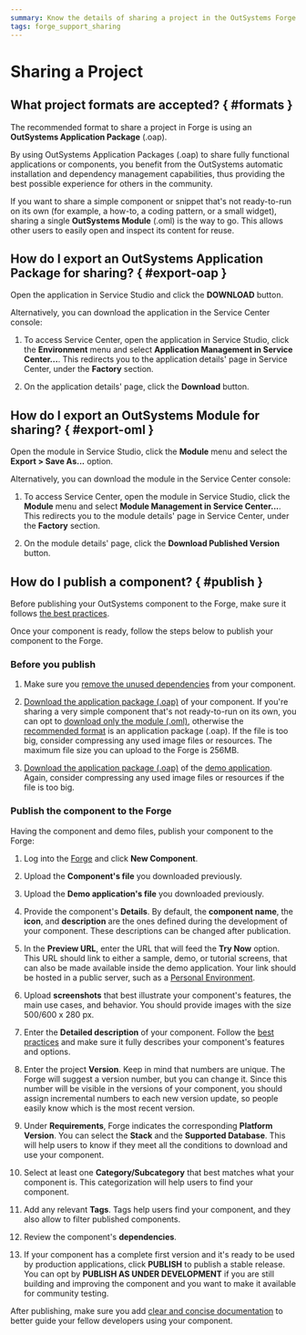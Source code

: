 ```yaml
---
summary: Know the details of sharing a project in the OutSystems Forge.
tags: forge_support_sharing
---
```


# Sharing a Project

## What project formats are accepted? { #formats }

The recommended format to share a project in Forge is using an **OutSystems Application Package** (.oap).

By using OutSystems Application Packages (.oap) to share fully functional applications or components, you benefit from the OutSystems automatic installation and dependency management capabilities, thus providing the best possible experience for others in the community.

If you want to share a simple component or snippet that's not ready-to-run on its own (for example, a how-to, a coding pattern, or a small widget), sharing a single **OutSystems Module** (.oml) is the way to go. This allows other users to easily open and inspect its content for reuse.

## How do I export an OutSystems Application Package for sharing? { #export-oap }

Open the application in Service Studio and click the **DOWNLOAD** button.

Alternatively, you can download the application in the Service Center console:

1. To access Service Center, open the application in Service Studio, click the **Environment** menu and select **Application Management in Service Center...**. This redirects you to the application details' page in Service Center, under the **Factory** section.

2. On the application details' page, click the **Download** button.

## How do I export an OutSystems Module for sharing? { #export-oml }

Open the module in Service Studio, click the **Module** menu and select the **Export > Save As...** option.

Alternatively, you can download the module in the Service Center console:

1. To access Service Center, open the module in Service Studio, click the **Module** menu and select **Module Management in Service Center...**. This redirects you to the module details' page in Service Center, under the **Factory** section.

2. On the module details' page, click the **Download Published Version** button.

## How do I publish a component? { #publish }

Before publishing your OutSystems component to the Forge, make sure it follows [the best practices](https://success.outsystems.com/Documentation/Best_Practices/Development/Forge_components_best_practices).

Once your component is ready, follow the steps below to publish your component to the Forge.

### Before you publish

1. Make sure you [remove the unused dependencies](https://success.outsystems.com/Documentation/11/Getting_started/Service_Studio_Tips_and_Tricks#Make_sure_you_Remove_Unused_Dependencies) from your component.

1. [Download the application package (.oap)](#export-oap) of your component. If you're sharing a very simple component that's not ready-to-run on its own, you can opt to [download only the module (.oml)](#export-oml), otherwise the [recommended format](#formats) is an application package (.oap). If the file is too big, consider compressing any used image files or resources. The maximum file size you can upload to the Forge is 256MB.

1. [Download the application package (.oap)](#export-oap) of the [demo application](https://success.outsystems.com/Documentation/Best_Practices/Development/Forge_components_best_practices#demo). Again, consider compressing any used image files or resources if the file is too big.

### Publish the component to the Forge

Having the component and demo files, publish your component to the Forge:

1. Log into the [Forge](https://www.outsystems.com/forge/) and click **New Component**.

1. Upload the **Component's file** you downloaded previously.

1. Upload the **Demo application's file** you downloaded previously.

1. Provide the component's **Details**. By default, the **component name**, the **icon**, and **description** are the ones defined during the development of your component. These descriptions can be changed after publication.

1. In the **Preview URL**, enter the URL that will feed the **Try Now** option. This URL should link to either a sample, demo, or tutorial screens, that can also be made available inside the demo application. Your link should be hosted in a public server, such as a [Personal Environment](../personal/whats-a-personal.md).

1. Upload **screenshots** that best illustrate your component's features, the main use cases, and behavior. You should provide images with the size 500/600 x 280 px.

1. Enter the **Detailed description** of your component. Follow the [best practices](https://success.outsystems.com/Documentation/Best_Practices/Development/Forge_components_best_practices#name-desc) and make sure it fully describes your component's features and options.

1. Enter the project **Version**. Keep in mind that numbers are unique. The Forge will suggest a version number, but you can change it. Since this number will be visible in the versions of your component, you should assign incremental numbers to each new version update, so people easily know which is the most recent version.

1. Under **Requirements**, Forge indicates the corresponding **Platform Version**. You can select the **Stack** and the **Supported Database**. This will help users to know if they meet all the conditions to download and use your component.

1. Select at least one **Category/Subcategory** that best matches what your component is. This categorization will help users to find your component.

1. Add any relevant **Tags**. Tags help users find your component, and they also allow to filter published components.

1. Review the component's **dependencies**.

1. If your component has a complete first version and it's ready to be used by production applications, click **PUBLISH** to publish a stable release. You can opt by **PUBLISH AS UNDER DEVELOPMENT** if you are still building and improving the component and you want to make it available for community testing.

After publishing, make sure you add [clear and concise documentation](https://success.outsystems.com/Documentation/Best_Practices/Development/Forge_components_best_practices#docs) to better guide your fellow developers using your component.
